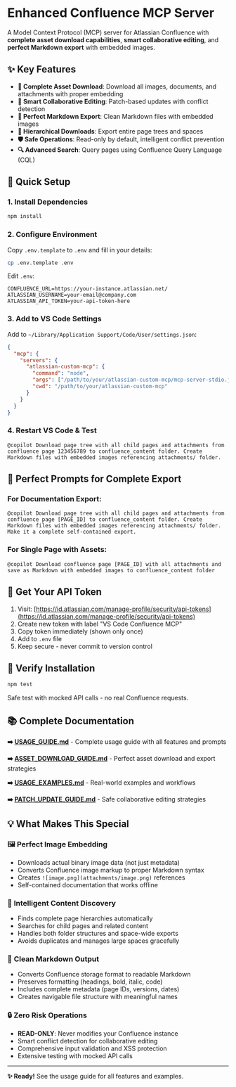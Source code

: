# Enhanced Confluence MCP Server

A Model Context Protocol (MCP) server for Atlassian Confluence with **complete asset download capabilities**, **smart collaborative editing**, and **perfect Markdown export** with embedded images.

## ✨ Key Features

- **📎 Complete Asset Download**: Download all images, documents, and attachments with proper embedding
- **🔧 Smart Collaborative Editing**: Patch-based updates with conflict detection
- **📄 Perfect Markdown Export**: Clean Markdown files with embedded images
- **🌳 Hierarchical Downloads**: Export entire page trees and spaces
- **🛡️ Safe Operations**: Read-only by default, intelligent conflict prevention
- **🔍 Advanced Search**: Query pages using Confluence Query Language (CQL)

## 🚀 Quick Setup

### 1. Install Dependencies
```bash
npm install
```

### 2. Configure Environment
Copy `.env.template` to `.env` and fill in your details:
```bash
cp .env.template .env
```

Edit `.env`:
```
CONFLUENCE_URL=https://your-instance.atlassian.net/
ATLASSIAN_USERNAME=your-email@company.com
ATLASSIAN_API_TOKEN=your-api-token-here
```

### 3. Add to VS Code Settings
Add to `~/Library/Application Support/Code/User/settings.json`:
```json
{
  "mcp": {
    "servers": {
      "atlassian-custom-mcp": {
        "command": "node",
        "args": ["/path/to/your/atlassian-custom-mcp/mcp-server-stdio.js"],
        "cwd": "/path/to/your/atlassian-custom-mcp"
      }
    }
  }
}
```

### 4. Restart VS Code & Test
```
@copilot Download page tree with all child pages and attachments from confluence page 123456789 to confluence_content folder. Create Markdown files with embedded images referencing attachments/ folder.
```

## 🎯 Perfect Prompts for Complete Export

### For Documentation Export:
```
@copilot Download page tree with all child pages and attachments from confluence page [PAGE_ID] to confluence_content folder. Create Markdown files with embedded images referencing attachments/ folder. Make it a complete self-contained export.
```

### For Single Page with Assets:
```
@copilot Download confluence page [PAGE_ID] with all attachments and save as Markdown with embedded images to confluence_content folder
```

## 🔑 Get Your API Token

1. Visit: [https://id.atlassian.com/manage-profile/security/api-tokens](https://id.atlassian.com/manage-profile/security/api-tokens)
2. Create new token with label "VS Code Confluence MCP"
3. Copy token immediately (shown only once)
4. Add to `.env` file
5. Keep secure - never commit to version control

## 🧪 Verify Installation

```bash
npm test
```

Safe test with mocked API calls - no real Confluence requests.

## 📚 Complete Documentation

**➡️ [USAGE_GUIDE.md](./USAGE_GUIDE.md)** - Complete usage guide with all features and prompts

**➡️ [ASSET_DOWNLOAD_GUIDE.md](./ASSET_DOWNLOAD_GUIDE.md)** - Perfect asset download and export strategies  

**➡️ [USAGE_EXAMPLES.md](./USAGE_EXAMPLES.md)** - Real-world examples and workflows

**➡️ [PATCH_UPDATE_GUIDE.md](./PATCH_UPDATE_GUIDE.md)** - Safe collaborative editing strategies

## 💡 What Makes This Special

### 🖼️ **Perfect Image Embedding**
- Downloads actual binary image data (not just metadata)
- Converts Confluence image markup to proper Markdown syntax
- Creates `![image.png](attachments/image.png)` references
- Self-contained documentation that works offline

### 🌳 **Intelligent Content Discovery** 
- Finds complete page hierarchies automatically
- Searches for child pages and related content
- Handles both folder structures and space-wide exports
- Avoids duplicates and manages large spaces gracefully

### 📄 **Clean Markdown Output**
- Converts Confluence storage format to readable Markdown
- Preserves formatting (headings, bold, italic, code)
- Includes complete metadata (page IDs, versions, dates)
- Creates navigable file structure with meaningful names

### 🔒 **Zero Risk Operations**
- **READ-ONLY**: Never modifies your Confluence instance
- Smart conflict detection for collaborative editing
- Comprehensive input validation and XSS protection
- Extensive testing with mocked API calls

---

**✨ Ready!** See the usage guide for all features and examples.



